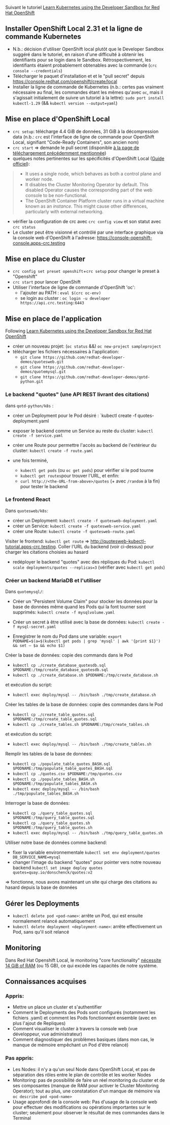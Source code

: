 Suivant le tutoriel [Learn Kubernetes using the Developer Sandbox for Red Hat OpenShift](https://developers.redhat.com/developer-sandbox/activities/learn-kubernetes-using-red-hat-developer-sandbox-openshift)
## Installer OpenShift Local 2.31 et la ligne de commande Kubernetes

- N.b.: décision d'utiliser OpenShift local plutôt que le Developer Sandbox suggéré dans le tutoriel, en raison d'une difficulté à obtenir les identifiants pour se login dans le Sandbox. Rétrospectivement, les identifiants étaient probablement obtenables avec la commande (`crc console --credentials`)
- Télécharger le paquet d'installation et et le "pull secret" depuis https://console.redhat.com/openshift/create/local
-  Installer la ligne de commande de Kubernetes (n.b.: certes pas vraiment nécessaire au final, les commandes étant les mêmes qu'avec `oc`, mais il s'agissait initialement de suivre un tutoriel à la lettre): `sudo port install kubectl-1.29` (&& `kubectl version --output=yaml`)

## Mise en place d'OpenShift Local
- `crc setup`: télécharge 4.4 GiB de données, 31 GiB à la décompression data (n.b.: `crc` est l'interface de ligne de commande pour OpenShift Local, signifiant "Code-Ready Containers", son ancien nom)
- `crc start` => demande le pull secret (disponible [à la page de téléchargement précédemment mentionnée](https://console.redhat.com/openshift/create/local))
- quelques notes pertinentes sur les spécificités d'OpenShift Local ([Guide officiel](https://access.redhat.com/documentation/en-us/red_hat_openshift_local/2.16/html-single/getting_started_guide/index#differences-from-production-openshift-install_gsg)):
>- It uses a single node, which behaves as both a control plane and worker node.
>- It disables the Cluster Monitoring Operator by default. This disabled Operator causes the corresponding part of the web console to be non-functional.
>- The OpenShift Container Platform cluster runs in a virtual machine known as an _instance_. This might cause other differences, particularly with external networking.
- vérifier la configuration de crc avec `crc config view` et son statut avec `crc status`
- Le cluster peut être visionné et contrôlé par une interface graphique via la console web d'OpenShift à l'adresse: https://console-openshift-console.apps-crc.testing
## Mise en place du Cluster
- `crc config set preset openshift`+`crc setup` pour changer le preset à "Openshift"
- `crc start` pour lancer OpenShift
- Utiliser l'interface de ligne de commande d'OpenShift 'oc':
	- l'ajouter au PATH : `eval $(crc oc-env)`
	- se login au cluster : `oc login -u developer https://api.crc.testing:6443`
## Mise en place de l'application
Following [Learn Kubernetes using the Developer Sandbox for Red Hat OpenShift](https://developers.redhat.com/developer-sandbox/activities/learn-kubernetes-using-red-hat-developer-sandbox-openshift) 
- créer un nouveau projet:  (`oc status` &&) `oc new-project sampleproject`
- télécharger les fichiers nécessaires à l'application:
	- `git clone https://github.com/redhat-developer-demos/quotesweb.git`
	- `git clone https://github.com/redhat-developer-demos/quotemysql.git`
	- `git clone https://github.com/redhat-developer-demos/qotd-python.git`
### Le backend "quotes" (une API REST livrant des citations)
dans `qotd-python/k8s` :
- créer un Deployment pour le Pod désiré : `kubectl create -f quotes-deployment.yaml
- exposer le backend comme un Service au reste du cluster: `kubectl create -f service.yaml`
- créer une Route pour permettre l'accès au backend de l'extérieur du cluster: `kubectl create -f route.yaml`

- une fois terminé, 
	- `kubectl get pods` (ou `oc get pods`) pour vérifier si le pod tourne
	- `kubectl get routes`pour trouver l'URL, et enfin:
	- `curl http://<the-URL-from-above>/quotes` (+ avec `/random` à la fin) pour tester le backend
### Le frontend React 
Dans `quotesweb/k8s`:
- créer un Deployment: `kubectl create -f quotesweb-deployment.yaml`
- créer un Service: `kubectl create -f quotesweb-service.yaml`
- créer une Route: `kubectl create -f quotesweb-route.yaml`

Visiter le frontend: `kubectl get route` => http://quotesweb-kubectl-tutorial.apps-crc.testing. Coller l'URL du backend (voir ci-dessus) pour charger les citations choisies au hasard

- redéployer le backend "quotes" avec des répliques du Pod: `kubectl scale deployments/quotes --replicas=3` (vérifier avec `kubectl get pods`)
### Créer un backend MariaDB et l'utiliser
Dans `quotemysql/`:
- Créer un "Persistent Volume Claim" pour stocker les données pour la base de données même quand les Pods qui la font tourner sont supprimés: `kubectl create -f mysqlvolume.yaml`

- Créer un secret à être utilisé avec la base de données: `kubectl create -f mysql-secret.yaml`

- Enregistrer le nom du Pod dans une variable: `export PODNAME=$(a=$(kubectl get pods | grep 'mysql' | awk '{print $1}') && set – $a && echo $1)`

Créer la base de données: copie des commands dans le Pod
- `kubectl cp ./create_database_quotesdb.sql $PODNAME:/tmp/create_database_quotesdb.sql`
- `kubectl cp ./create_database.sh $PODNAME:/tmp/create_database.sh`

et exécution du script:
- `kubectl exec deploy/mysql -- /bin/bash ./tmp/create_database.sh`

Créer les tables de la base de données: copie des commandes dans le Pod
- `kubectl cp ./create_table_quotes.sql $PODNAME:/tmp/create_table_quotes.sql`
- `kubectl cp ./create_tables.sh $PODNAME:/tmp/create_tables.sh`

et exécution du script:
- `kubectl exec deploy/mysql -- /bin/bash ./tmp/create_tables.sh`

Remplir les tables de la base de données:
- `kubectl cp ./populate_table_quotes_BASH.sql $PODNAME:/tmp/populate_table_quotes_BASH.sql`
- `kubectl cp ./quotes.csv $PODNAME:/tmp/quotes.csv`
- `kubectl cp ./populate_tables_BASH.sh $PODNAME:/tmp/populate_tables_BASH.sh`
- `kubectl exec deploy/mysql -- /bin/bash ./tmp/populate_tables_BASH.sh`

Interroger la base de données:
- `kubectl cp ./query_table_quotes.sql $PODNAME:/tmp/query_table_quotes.sql`
- `kubectl cp ./query_table_quotes.sh $PODNAME:/tmp/query_table_quotes.sh`
- `kubectl exec deploy/mysql -- /bin/bash ./tmp/query_table_quotes.sh`

Utiliser notre base de données comme backend: 
- fixer la variable environnementale `kubectl set env deployment/quotes DB_SERVICE_NAME=mysql`
- changer l'image du backend "quotes" pour pointer vers notre nouveau backend `kubectl set image deploy quotes quotes=quay.io/donschenck/quotes:v2`

=> fonctionne, nous avons maintenant un site qui charge des citations au hasard depuis la base de données
## Gérer les Deployments
- `kubectl delete pod <pod-name>`: arrête un Pod, qui est ensuite normalement relancé automatiquement
- `kubectl delete deployment <deployment-name>`: arrête effectivement un Pod, sans qu'il soit relancé
## Monitoring
Dans Red Hat Openshift Local, le monitoring "core functionality" [nécessite 14 GiB of RAM](https://access.redhat.com/documentation/th-th/red_hat_openshift_local/2.5/html-single/getting_started_guide/index#starting-monitoring_gsg) (ou 15 GB), ce qui excède les capacités de notre système.

## Connaissances acquises
### Appris:
- Mettre un place un cluster et s'authentifier
- Comment le Deployments des Pods sont configurés (notamment les fichiers .yaml) et comment les Pods fonctionnent ensemble (avec en plus l'ajout de Repliques)
- Comment visualiser le cluster à travers la console web (vue développeur, vue administrateur)
- Comment diagnostiquer des problèmes basiques (dans mon cas, le manque de mémoire empêchant un Pod d'être relancé)

### Pas appris:
- Les Nodes: il n'y a qu'un seul Node dans OpenShift Local, et pas de séparation des rôles entre le plan de contrôle et les worker Nodes
- Monitoring: pas de possibilité de faire un réel monitoring du cluster et de ses composantes (manque de RAM pour activer le Cluster Monitoring Operator); tout au plus, une constatation d'un manque de mémoire via `oc describe pod <pod-name>`
- Usage approfondi de la console web: Pas d'usage de la console web pour effectuer des modifications ou opérations importantes sur le cluster; seulement pour observer le résultat de mes commandes dans le Terminal